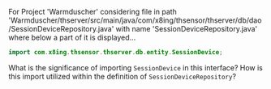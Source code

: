 For Project 'Warmduscher' considering file in path 'Warmduscher/thserver/src/main/java/com/x8ing/thsensor/thserver/db/dao/SessionDeviceRepository.java' with name 'SessionDeviceRepository.java' where below a part of it is displayed...

```java
import com.x8ing.thsensor.thserver.db.entity.SessionDevice;
```

What is the significance of importing `SessionDevice` in this interface? How is this import utilized within the definition of `SessionDeviceRepository`?
